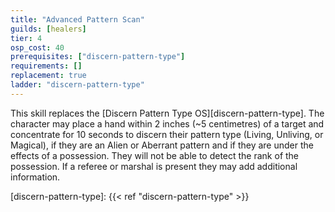 ```yaml
---
title: "Advanced Pattern Scan"
guilds: [healers]
tier: 4
osp_cost: 40
prerequisites: ["discern-pattern-type"]
requirements: []
replacement: true
ladder: "discern-pattern-type"
---
```

This skill replaces the [Discern Pattern Type OS][discern-pattern-type]. The character may place a hand within 2 inches (~5 centimetres) of a target and concentrate for 10 seconds to discern their pattern type (Living, Unliving, or Magical), if they are an Alien or Aberrant pattern and if they are under the effects of a possession. They will not be able to detect the rank of the possession. If a referee or marshal is present they may add additional information.

[discern-pattern-type]: {{< ref "discern-pattern-type" >}}